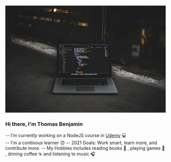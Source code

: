 ![profile](profile.jpg)

### Hi there, I'm Thomas Benjamin
-- I'm currently working on a NodeJS course in [Udemy](https://www.udemy.com/course/the-complete-nodejs-developer-course-2/) :computer:<br>
-- I'm a continous learner :blush:
-- 2021 Goals: Work smart, learn more, and contribute more.
-- My Hobbies includes reading books :blue_book: , playing games :football: , drining coffee :coffee: and listening to music :headphones:
